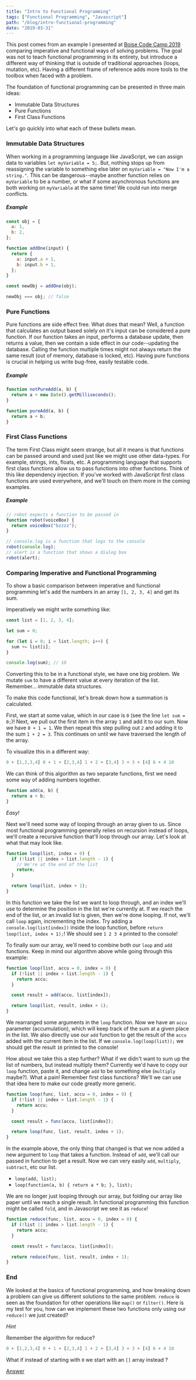 ```yaml
---
title: "Intro to Functional Programming"
tags: ["Functional Programming", "Javascript"]
path: "/blog/intro-functional-programming"
date: "2019-03-31"
---
```


This post comes from an example I presented at [Boise Code Camp 2019](http://www.boisecodecamp.org/) comparing imperative and functional ways of solving problems. The goal was not to teach functional programming in its entirety, but introduce a different way of thinking that is outside of traditional approaches (loops, mutation, etc). Having a different frame of reference adds more tools to the toolbox when faced with a problem.

The foundation of functional programming can be presented in three main ideas:

- Immutable Data Structures
- Pure Functions
- First Class Functions

Let's go quickly into what each of these bullets mean.

### Immutable Data Structures

When working in a programming language like JavaScript, we can assign data to variables `let myVariable = 5;`. But, nothing stops up from reassigning the variable to something else later on `myVariable = "Now I'm a string."`. This can be dangerous--maybe another function relies on `myVariable` to be a number, or what if some asynchronous functions are both working on `myVariable` at the same time! We could run into merge conflicts.

##### Example

```javascript
const obj = {
  a: 1,
  b: 2,
};

function addOne(input) {
  return {
    a: input.a + 1,
    b: input.b + 1,
  };
}

const newObj = addOne(obj);

newObj === obj; // false
```

### Pure Functions

Pure functions are side effect free. What does that mean? Well, a function that calculates an output based solely on it's input can be considered a pure function. If our function takes an input, performs a database update, then returns a value, then we contain a side effect in our code--updating the database. Calling the function multiple times might not always return the same result (out of memory, database is locked, etc). Having pure functions is crucial in helping us write bug-free, easily testable code.

##### Example

```javascript
function notPureAdd(a, b) {
  return a + new Date().getMilliseconds();
}

function pureAdd(a, b) {
  return a + b;
}
```

### First Class Functions

The term First Class might seem strange, but all it means is that functions can be passed around and used just like we might use other data-types. For example, strings, ints, floats, etc. A programming language that supports first class functions allow us to pass functions into other functions. Think of this like dependency injection. If you've worked with JavaScript first class functions are used everywhere, and we'll touch on them more in the coming examples.

##### Example

```javascript
// robot expects a function to be passed in
function robot(voiceBox) {
  return voiceBox("bzzzz");
}

// console.log is a function that logs to the console
robot(console.log);
// alert is a function that shows a dialog box
robot(alert);
```

### Comparing Imperative and Functional Programming

To show a basic comparison between imperative and functional programming let's add the numbers in an array `[1, 2, 3, 4]` and get its sum.

Imperatively we might write something like:

```javascript
const list = [1, 2, 3, 4];

let sum = 0;

for (let i = 0; i < list.length; i++) {
  sum += list[i];
}

console.log(sum); // 10
```

Converting this to be in a functional style, we have one big problem. We mutate `sum` to have a different value at every iteration of the list. Remember... immutable data structures.

To make this code functional, let's break down how a summation is calculated.

First, we start at some value, which in our case is `0` (see the line `let sum = 0;`)! Next, we pull out the first item in the array `1` and add it to our sum. Now we have `0 + 1 = 1`. We then repeat this step pulling out `2` and adding it to the sum `1 + 2 = 3`. This continues on until we have traversed the length of the array.

To visualize this in a different way:

```javascript
0 + [1,2,3,4] 0 + 1 + [2,3,4] 1 + 2 + [3,4] 3 + 3 + [4] 6 + 4 10
```

We can think of this algorithm as two separate functions, first we need some way of adding numbers together.

```javascript
function add(a, b) {
  return a + b;
}
```

_Easy!_

Next we'll need some way of looping through an array given to us. Since most functional programming generally relies on recursion instead of loops, we'll create a recursive function that'll loop through our array. Let's look at what that may look like.

```javascript
function loop(list, index = 0) {
  if (!list || index > list.length - 1) {
    // We're at the end of the list
    return;
  }

  return loop(list, index + 1);
}
```

In this function we take the list we want to loop through, and an index we'll use to determine the position in the list we're currently at. If we reach the end of the list, or an invalid list is given, then we're done looping. If not, we'll call `loop` again, incrementing the index. Try adding a `console.log(list[index])` inside the loop function, before `return loop(list, index + 1);`! We should see `1 2 3 4` printed to the console!

To finally sum our array, we'll need to combine both our `loop` and `add` functions. Keep in mind our algorithm above while going through this example:

```javascript
function loop(list, accu = 0, index = 0) {
  if (!list || index > list.length - 1) {
    return accu;
  }

  const result = add(accu, list[index]);

  return loop(list, result, index + 1);
}
```

We rearranged some arguments in the `loop` function. Now we have an `accu` parameter (accumulation), which will keep track of the sum at a given place in the list. We also directly use our `add` function to get the result of the `accu` added with the current item in the list. If we `console.log(loop(list));` we should get the result `10` printed to the console!

How about we take this a step further? What if we didn't want to sum up the list of numbers, but instead multiply them? Currently we'd have to copy our `loop` function, paste it, and change `add` to be something else (`multiply` maybe?). What a pain! Remember first class functions? We'll we can use that idea here to make our code greatly more generic.

```javascript
function loop(func, list, accu = 0, index = 0) {
  if (!list || index > list.length - 1) {
    return accu;
  }

  const result = func(accu, list[index]);

  return loop(func, list, result, index + 1);
}
```

In the example above, the only thing that changed is that we now added a new argument to `loop` that takes a function. Instead of `add`, we'll call our passed in function to get a result. Now we can very easily `add`, `multiply`, `subtract`, etc our list.

- `loop(add, list);`
- `loop(function(a, b) { return a * b; }, list);`

We are no longer just looping through our array, but folding our array like paper until we reach a single result. In functional programming this function might be called `fold`, and in Javascript we see it as `reduce`!

```javascript
function reduce(func, list, accu = 0, index = 0) {
  if (!list || index > list.length - 1) {
    return accu;
  }

  const result = func(accu, list[index]);

  return reduce(func, list, result, index + 1);
}
```

### End

We looked at the basics of functional programming, and how breaking down a problem can give us different solutions to the same problem. `reduce` is seen as the foundation for other operations like `map()` or `filter()`. Here is my test for you, how can we implement these two functions only using our `reduce()` we just created?

_Hint_

Remember the algorithm for reduce?

```javascript
0 + [1,2,3,4] 0 + 1 + [2,3,4] 1 + 2 + [3,4] 3 + 3 + [4] 6 + 4 10
```

What if instead of starting with `0` we start with an `[]` array instead ?

[Answer](https://jsbin.com/femoburako/1/edit?js,console)
